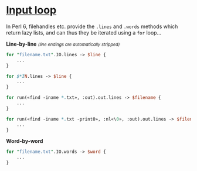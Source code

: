 [1]: https://rosettacode.org/wiki/Input_loop

# [Input loop][1]

In Perl 6, filehandles etc. provide the `.lines` and `.words` methods which return lazy lists, and can thus they be iterated using a `for` loop...



**Line-by-line** <small>*(line endings are automatically stripped)*</small>

```perl
for "filename.txt".IO.lines -> $line {
    ...
}
```
```perl
for $*IN.lines -> $line {
    ...
}
```
```perl
for run(«find -iname *.txt», :out).out.lines -> $filename {
    ...
}
```
```perl
for run(«find -iname *.txt -print0», :nl«\0», :out).out.lines -> $filename {
    ...
}
```


**Word-by-word**

```perl
for "filename.txt".IO.words -> $word {
    ...
}
```